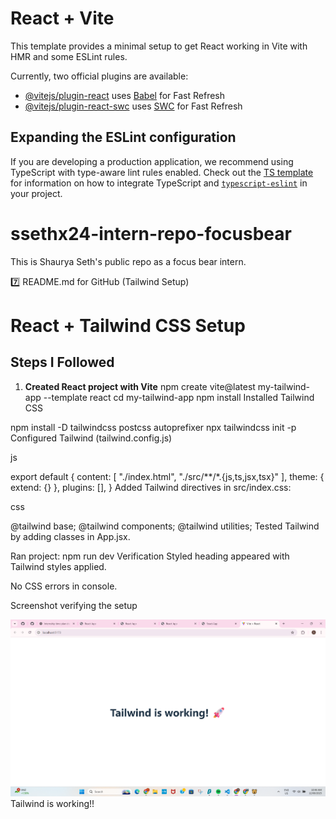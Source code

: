 # React + Vite

This template provides a minimal setup to get React working in Vite with HMR and some ESLint rules.

Currently, two official plugins are available:

- [@vitejs/plugin-react](https://github.com/vitejs/vite-plugin-react/blob/main/packages/plugin-react) uses [Babel](https://babeljs.io/) for Fast Refresh
- [@vitejs/plugin-react-swc](https://github.com/vitejs/vite-plugin-react/blob/main/packages/plugin-react-swc) uses [SWC](https://swc.rs/) for Fast Refresh

## Expanding the ESLint configuration

If you are developing a production application, we recommend using TypeScript with type-aware lint rules enabled. Check out the [TS template](https://github.com/vitejs/vite/tree/main/packages/create-vite/template-react-ts) for information on how to integrate TypeScript and [`typescript-eslint`](https://typescript-eslint.io) in your project.

# ssethx24-intern-repo-focusbear
This is Shaurya Seth's public repo as a focus bear intern. 


7️⃣ README.md for GitHub (Tailwind Setup)

# React + Tailwind CSS Setup

## Steps I Followed
1. **Created React project with Vite**
   npm create vite@latest my-tailwind-app --template react
   cd my-tailwind-app
   npm install
Installed Tailwind CSS

npm install -D tailwindcss postcss autoprefixer
npx tailwindcss init -p
Configured Tailwind (tailwind.config.js)

js

export default {
  content: [
    "./index.html",
    "./src/**/*.{js,ts,jsx,tsx}"
  ],
  theme: { extend: {} },
  plugins: [],
}
Added Tailwind directives in src/index.css:

css

@tailwind base;
@tailwind components;
@tailwind utilities;
Tested Tailwind by adding classes in App.jsx.

Ran project:
npm run dev
Verification
Styled heading appeared with Tailwind styles applied.

No CSS errors in console.

Screenshot verifying the setup

![alt text](image-20.png)
Tailwind is working!!